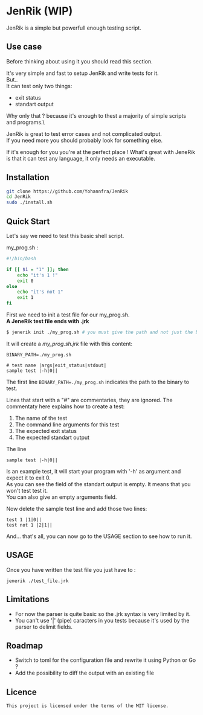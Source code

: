 # JenRik (WIP)

JenRik is a simple but powerfull enough testing script.

## Use case

Before thinking about using it you should read this section.

It's very simple and fast to setup JenRik and write tests for it.\
 But..\
It can test only two things:
- exit status
- standart output

Why only that ? because it's enough to thest a majority of simple scripts and programs.\

JenRik is great to test error cases and not complicated output.\
If you need more you should probably look for something else.

If it's enough for you you're at the perfect place !
What's great with JeneRik is that it can test any language, it only needs an executable.

## Installation

```bash
git clone https://github.com/Yohannfra/JenRik
cd JenRik
sudo ./install.sh
```

## Quick Start

Let's say we need to test this basic shell script.

my_prog.sh :
```bash
#!/bin/bash

if [[ $1 = "1" ]]; then
    echo "it's 1 !"
    exit 0
else
    echo "it's not 1"
    exit 1
fi
```

First we need to init a test file for our my_prog.sh.\
**A JeneRik test file ends with .jrk**
```bash
$ jenerik init ./my_prog.sh # you must give the path and not just the binary name
```

It will create a *my_prog.sh.jrk* file with this content:
```
BINARY_PATH=./my_prog.sh

# test name |args|exit_status|stdout|
sample test |-h|0||
```

The first line ```BINARY_PATH=./my_prog.sh``` indicates the path to the binary to test.

Lines that start with a "#" are commentaries, they are ignored.
The commentaty here explains how to create a test:
1. The name of the test
2. The command line arguments for this test
3. The expected exit status
4. The expected standart output

The line
```
sample test |-h|0||
```
Is an example test, it will start your program with '-h' as argument and expect it to exit 0.\
As you can see the field of the standart output is empty. It means that you won't test test it.\
You can also give an empty arguments field.

Now delete the sample test line and add those two lines:
```
test 1 |1|0||
test not 1 |2|1||
```
And... that's all, you can now go to the USAGE section to see how to run it.

## USAGE
Once you have written the test file you just have to :
```
jenerik ./test_file.jrk
```

## Limitations
- For now the parser is quite basic so the .jrk syntax is very limited by it.
- You can't use '|' (pipe) caracters in you tests because it's used by the parser to delimit fields.

## Roadmap
- Switch to toml for the configuration file and rewrite it using Python or Go ?
- Add the possibility to diff the output with an existing file

## Licence
    This project is licensed under the terms of the MIT license.
